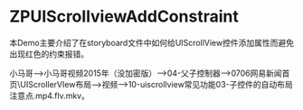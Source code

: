 # ZPUIScrollviewAddConstraint
本Demo主要介绍了在storyboard文件中如何给UIScrollView控件添加属性而避免出现红色的约束报错。

小马哥——>小马哥视频2015年（没加密版）——>04-父子控制器——>0706网易新闻首页\UIScrollerVIew布局——>视频——>10-uiscrollview常见功能03-子控件的自动布局注意点.mp4.flv.mkv。
